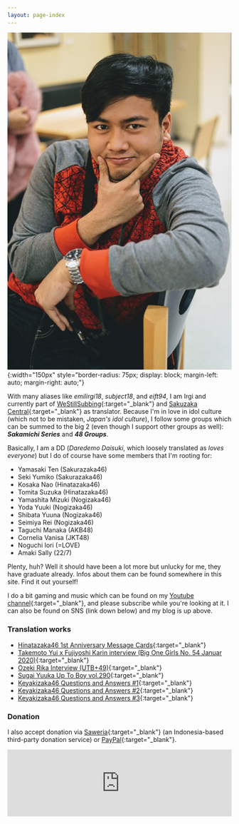```yaml
---
layout: page-index
---
```

<!--<div id="kartu">-->
<!--<img src="{{ site.baseurl }}/images/profile.jpg" alt="Profile" style="height: 250px; float: left; margin-right: 2em; border-radius: 5px"/>-->
<!--</div>-->
![Profile picture](/images/profile.jpg){:width="150px" style="border-radius: 75px; display: block; margin-left: auto; margin-right: auto;"}

With many aliases like *emilirgi18*, *subject18*, and *eift94*, I am Irgi and currently part of [WeStillSubbing](https://westillsubbing.github.io/){:target="_blank"} and [Sakuzaka Central](https://twitter.com/sakuzakacentraI){:target="_blank"} as translator. Because I'm in love in idol culture (which not to be mistaken, *Japan's idol culture*), I follow some groups which can be summed to the big 2 (even though I support other groups as well): ***Sakamichi Series*** and ***48 Groups***.

Basically, I am a DD (*Daredemo Daisuki*, which loosely translated as *loves everyone*) but I do of course have some members that I'm rooting for:
* Yamasaki Ten (Sakurazaka46)
* Seki Yumiko (Sakurazaka46)
* Kosaka Nao (Hinatazaka46)
* Tomita Suzuka (Hinatazaka46)
* Yamashita Mizuki (Nogizaka46)
* Yoda Yuuki (Nogizaka46)
* Shibata Yuuna (Nogizaka46)
* Seimiya Rei (Nogizaka46)
* Taguchi Manaka (AKB48)
* Cornelia Vanisa (JKT48)
* Noguchi Iori (=LOVE)
* Amaki Sally (22/7)

Plenty, huh? Well it should have been a lot more but unlucky for me, they have graduate already. Infos about them can be found somewhere in this site. Find it out yourself!

I do a bit gaming and music which can be found on my [Youtube channel](https://youtube.com/emilirgi18){:target="_blank"}, and please subscribe while you're looking at it. I can also be found on SNS (link down below) and my blog is up above.

### Translation works
* [Hinatazaka46 1st Anniversary Message Cards](/MessageCard){:target="_blank"}
* [Takemoto Yui x Fujiyoshi Karin interview (Big One Girls No. 54 Januar 2020)](https://westillsubbing.blogspot.com/2019/12/takemoto-yui-x-fujiyoshi-karin.html){:target="_blank"}
* [Ozeki Rika Interview (UTB+49)](https://westillsubbing.blogspot.com/2019/12/ozeki-rika-interview-utb49.html){:target="_blank"}
* [Sugai Yuuka Up To Boy vol.290](https://westillsubbing.blogspot.com/2020/05/sugai-yuuka-up-to-boy-vol-290.html){:target="_blank"}
* [Keyakizaka46 Questions and Answers #1](https://westillsubbing.blogspot.com/2020/09/keyakizaka-46-question-and-answers-from.html){:target="_blank"}
* [Keyakizaka46 Questions and Answers #2](https://westillsubbing.blogspot.com/2020/09/keyakizaka-46-question-and-answers-from_24.html){:target="_blank"}
* [Keyakizaka46 Questions and Answers #3](https://westillsubbing.blogspot.com/2020/09/keyakizaka-46-question-and-answers-from_27.html){:target="_blank"}

### Donation
I also accept donation via [Saweria](https://saweria.co/subject18){:target="_blank"} (an Indonesia-based third-party donation service) or [PayPal](https://paypal.me/emilirgi){:target="_blank"}.

<embed src="https://saweria.co/overlays/recent?streamKey=16738082ba6b3c9203600787b6d4d1d9&backgroundColor=%23eee&color=%23333&fontWeight=20000&text=https%3A%2F%2Fsaweria.co%2Fsubject18+%7C+https%3A%2F%2Firgi.eu" width="100%">

<!--<embed src="https://saweria.co/overlays/alert?streamKey=16738082ba6b3c9203600787b6d4d1d9&template=gibt+mir+gerade&backgroundColor=%23ddd&highlightColor=%23a0a&color=%23333333&fontWeight=500&notificationTimeout=20000" width="100%" height="100%">-->
